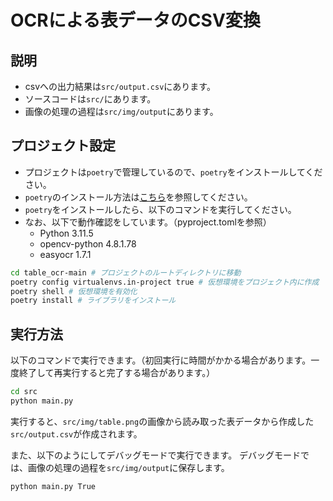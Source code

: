 # OCRによる表データのCSV変換

## 説明

- csvへの出力結果は`src/output.csv`にあります。
- ソースコードは`src/`にあります。
- 画像の処理の過程は`src/img/output`にあります。

## プロジェクト設定

- プロジェクトは`poetry`で管理しているので、`poetry`をインストールしてください。
- `poetry`のインストール方法は[こちら](https://python-poetry.org/docs/#installation)を参照してください。
- `poetry`をインストールしたら、以下のコマンドを実行してください。
- なお、以下で動作確認をしています。（pyproject.tomlを参照）
  - Python 3.11.5
  - opencv-python 4.8.1.78
  - easyocr 1.7.1

 ```bash
 cd table_ocr-main # プロジェクトのルートディレクトリに移動
 poetry config virtualenvs.in-project true # 仮想環境をプロジェクト内に作成
 poetry shell # 仮想環境を有効化
 poetry install # ライブラリをインストール
 ```

## 実行方法

以下のコマンドで実行できます。（初回実行に時間がかかる場合があります。一度終了して再実行すると完了する場合があります。）

```bash
cd src
python main.py
```

実行すると、`src/img/table.png`の画像から読み取った表データから作成した`src/output.csv`が作成されます。

また、以下のようにしてデバッグモードで実行できます。
デバッグモードでは、画像の処理の過程を`src/img/output`に保存します。

```bash
python main.py True
```

